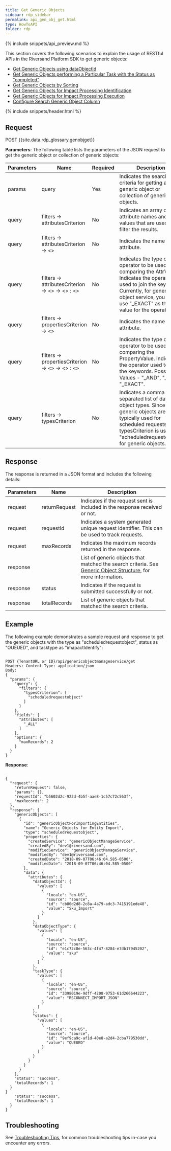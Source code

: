 ```yaml
---
title: Get Generic Objects
sidebar: rdp_sidebar
permalink: api_gen_obj_get.html
type: HowToAPI
folder: rdp
---
```


{% include snippets/api_preview.md %}

This section covers the following scenarios to explain the usage of RESTful APIs in the Riversand Platform SDK to get generic objects:

* [Get Generic Objects using dataObjectId ](api_gen_obj_get_scenario4.html)
* [Get Generic Objects performing a Particular Task with the Status as "completed"](api_gen_obj_get_scenario5.html)
* [Get Generic Objects by Sorting](api_gen_obj_get_scenario6.html)
* [Get Generic Objects for Impact Processing Identification](api_gen_obj_get_scenario7.html)
* [Get Generic Objects for Impact Processing Execution](api_gen_obj_get_scenario8.html)
* [Configure Search Generic Object Column](sdk_plugin_api_configure_search_generic_objects_column.html)

{% include snippets/header.html %}

## Request

POST {{site.data.rdp_glossary.genobjget}}

**Parameters**: The following table lists the parameters of the JSON request to get the generic object or collection of generic objects:

| Parameters | Name | Required | Description |
|-------|--------|----------------|-------------|
| params | query | Yes | Indicates the search criteria for getting a generic object or collection of generic objects. |
| query | filters -> attributesCriterion | No | Indicates an array of attribute names and values that are used to filter the results. |
| query | filters -> attributesCriterion -> <<AttrName>> | No | Indicates the name of the attribute. |
| query | filters -> attributesCriterion -> <<AttrName>> -> <<Operator>> : <<AttrValue>> | No | Indicates the type of operator to be used for comparing the AttrValue. Indicates the operator used to join the keywords. Currently, for generic object service, you can use "_EXACT" as the value for the operator. |
| query | filters -> propertiesCriterion -> <<PropertyName>> | No | Indicates the name of the attribute. |
| query | filters -> propertiesCriterion -> <<PropertyName>> -> <<Operator>> : <<PropertyValue>> | No | Indicates the type of operator to be used for comparing the PropertyValue. Indicates the operator used to join the keywords. Possible Values - "_AND", "_OR", "_EXACT". |
| query | filters -> typesCriterion | No | Indicates a comma separated list of data object types. Since generic objects are typically used for scheduled requests, typesCriterion is usually "scheduledrequestobject" for generic objects. |

## Response

The response is returned in a JSON format and includes the following details:

| Parameters | Name | Description |
|-------|--------|----------------|
| request | returnRequest | Indicates if the request sent is included in the response received or not. |
| request | requestId | Indicates a system generated unique request identifier. This can be used to track requests. |
| request | maxRecords | Indicates the maximum records returned in the response. |
| response |  | List of generic objects that matched the search criteria. See [Generic Object Structure](api_gen_object_structure.html), for more information. |
| response| status | Indicates if the request is submitted successfully or not. |
| response | totalRecords | List of generic objects that matched the search criteria.|

## Example

The following example demonstrates a sample request and response to get the generic objects with the type as "scheduledrequestobject", status as "OUEUED", and tasktype as "imapactIdentify":

<pre><code>
POST {TenantURL or ID}/api/genericobjectmanageservice/get
Headers: Content-Type: application/json
Body:
{
  "params": {
    "query": {
      "filters": {
        "typesCriterion": [
          "scheduledrequestobject"
        ]
      }
    },
    "fields": {
      "attributes": [
        "_ALL"
      ]
    },
    "options": {
      "maxRecords": 2
    }
  }
}
</code></pre>

**Response**: 
<pre><code>
{
  "request": {
    "returnRequest": false,
    "params": {},
    "requestId": "b5602d2c-922d-4b5f-aae8-1c57c72c563f",
    "maxRecords": 2
  },
  "response": {
    "genericObjects": [
      {
        "id": "genericObjectForImportingEntities",
        "name": "Generic Objects for Entity Import",
        "type": "scheduledrequestobject",
        "properties": {
          "createdService": "genericObjectManageService",
          "createdBy": "dev1@riversand.com",
          "modifiedService": "genericObjectManageService",
          "modifiedBy": "dev1@riversand.com",
          "createdDate": "2018-09-07T06:46:04.585-0500",
          "modifiedDate": "2018-09-07T06:46:04.585-0500"
        },
        "data": {
          "attributes": {
            "dataObjectId": {
              "values": [
                {
                  "locale": "en-US",
                  "source": "source",
                  "id": "cb80d2d8-2c8a-4a79-adc3-7415191ede48",
                  "value": "Sku_Import"
                }
              ]
            },
            "dataObjectType": {
              "values": [
                {
                  "locale": "en-US",
                  "source": "source",
                  "id": "e1c72c8e-563c-4f47-8284-e7db17945202",
                  "value": "sku"
                }
              ]
            },
            "taskType": {
              "values": [
                {
                  "locale": "en-US",
                  "source": "source",
                  "id": "3398019e-9dff-4208-9753-61d266644223",
                  "value": "RSCONNECT_IMPORT_JSON"
                }
              ]
            },
            "status": {
              "values": [
                {
                  "locale": "en-US",
                  "source": "source",
                  "id": "9ef9ca9c-af1d-40e8-a2d4-2cba779530dd",
                  "value": "QUEUED"
                }
              ]
            }
          }
        }
      }
    ],
    "status": "success",
    "totalRecords": 1
  }
}
    "status": "success",
    "totalRecords": 1
  }
}
</code></pre>

## Troubleshooting
See [Troubleshooting Tips](api_troubleshooting_tips.html), for common troubleshooting tips in-case you encounter any errors.